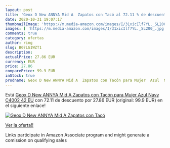 ```yaml
---
layout: post
title: 'Geox D New ANNYA Mid A  Zapatos con Tacó al 72.11 % de descuento'
date: 2020-10-31 19:07:17
thumbnailImage: 'https://m.media-amazon.com/images/I/31xicIlf7YL._SL200_.jpg'
images: [ 'https://m.media-amazon.com/images/I/31xicIlf7YL._SL200_.jpg' ]
comments: true
category: ofertas
author: ring
slug: B07LG1WZT1
description:
actualPrice: 27.86 EUR
currency: EUR
price: 27.86
comparePrice: 99.9 EUR
inStock: true
prodname: Geox D New ANNYA Mid A  Zapatos con Tacón para Mujer  Azul  Navy C4002   42 EU
---
```


Está [Geox D New ANNYA Mid A  Zapatos con Tacón para Mujer  Azul  Navy C4002   42 EU](https://www.amazon.es/dp/B07LG1WZT1/?tag=tolees-21) con 72.11 de descuento por 27.86 EUR (original: 99.9 EUR) en el siguiente enlace!

[![Geox D New ANNYA Mid A  Zapatos con Tacó](https://m.media-amazon.com/images/I/31xicIlf7YL._SL200_.jpg)](https://www.amazon.es/dp/B07LG1WZT1/?tag=tolees-21)

[Ver la oferta!!](https://www.amazon.es/dp/B07LG1WZT1/?tag=tolees-21)

Links participate in Amazon Associate program and might generate a comission on qualifying sales


